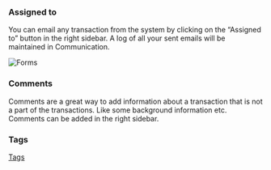 ### Assigned to

You can email any transaction from the system by clicking on the “Assigned to”
button in the right sidebar. A log of all your sent emails will be maintained
in Communication.

![Forms](assets/manual_erpnext_com/old_images/erpnext/forms.png)

### Comments

Comments are a great way to add information about a transaction that is not a
part of the transactions. Like some background information etc. Comments can
be added in the right sidebar.

### Tags

[Tags](/collaboration-tools/tags)  

